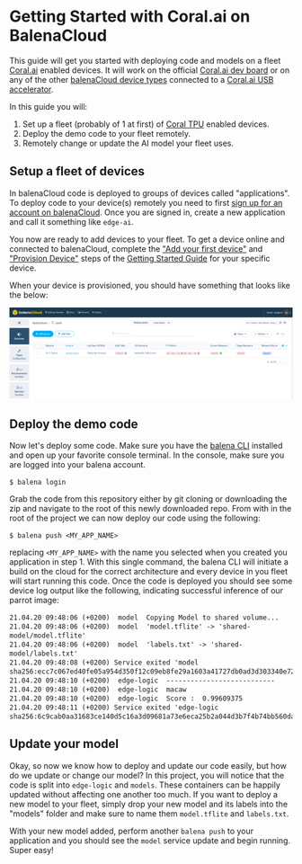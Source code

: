 # Getting Started with Coral.ai on BalenaCloud

This guide will get you started with deploying code and models on a fleet [Coral.ai][coral] enabled devices. It will work on the official [Coral.ai dev board][coral-dev] or on any of the other [balenaCloud device types][balena-devices] connected to a [Coral.ai USB accelerator][coral-usb].

In this guide you will:
1. Set up a fleet (probably of 1 at first) of [Coral TPU][coral] enabled devices.
2. Deploy the demo code to your fleet remotely.
3. Remotely change or update the AI model your fleet uses.

## Setup a fleet of devices

In balenaCloud code is deployed to groups of devices called "applications". To deploy code to your device(s) remotely you need to first [sign up for an account on balenaCloud](https://dashboard.balena-cloud.com/signup). Once you are signed in, create a new application and call it something like `edge-ai`.

You now are ready to add devices to your fleet. To get a device online and connected to balenaCloud, complete the ["Add your first device"][add-new-device-coral] and ["Provision Device"][provision-device-coral] steps of the [Getting Started Guide][getting-started-balena] for your specific device.

When your device is provisioned, you should have something that looks like the below:

![Device added to balenaCloud Dashboard](device-added.png)

## Deploy the demo code

Now let's deploy some code. Make sure you have the [balena CLI][balena-cli] installed and open up your favorite console terminal. In the console, make sure you are logged into your balena account.
```
$ balena login
```
Grab the code from this repository either by git cloning or downloading the zip and navigate to the root of this newly downloaded repo. From with in the root of the project we can now deploy our code using the following:
```
$ balena push <MY_APP_NAME>
```
replacing `<MY_APP_NAME>` with the name you selected when you created you application in step 1. With this single command, the balena CLI will initiate a build on the cloud for the correct architecture and every device in you fleet will start running this code. Once the code is deployed you should see some device log output like the following, indicating successful inference of our parrot image:
```
21.04.20 09:48:06 (+0200)  model  Copying Model to shared volume...
21.04.20 09:48:06 (+0200)  model  'model.tflite' -> 'shared-model/model.tflite'
21.04.20 09:48:06 (+0200)  model  'labels.txt' -> 'shared-model/labels.txt'
21.04.20 09:48:08 (+0200) Service exited 'model sha256:ecc7c067ed40fe05a954d350f12c09eb8fe29a1603a41727db0ad3d303340e72'
21.04.20 09:48:10 (+0200)  edge-logic  ---------------------------
21.04.20 09:48:10 (+0200)  edge-logic  macaw
21.04.20 09:48:10 (+0200)  edge-logic  Score :  0.99609375
21.04.20 09:48:11 (+0200) Service exited 'edge-logic sha256:6c9cab0aa31683ce140d5c16a3d09681a73e6eca25b2a044d3b7f4b74bb560da'
```

## Update your model

Okay, so now we know how to deploy and update our code easily, but how do we update or change our model? In this project, you will notice that the code is split into `edge-logic` and `models`. These containers can be happily updated without affecting one another too much. If you want to deploy a new model to your fleet, simply drop your new model and its labels into the "models" folder and make sure to name them `model.tflite` and `labels.txt`. 

With your new model added, perform another `balena push` to your application and you should see the `model` service update and begin running. Super easy!

[coral]:https://coral.ai
[coral-dev]:https://coral.ai/products/dev-board
[coral-usb]:https://coral.ai/products/accelerator/
[coral-models]:https://coral.ai/models/
[balena]:https://www.balena.io/
[getting-started-balena]:https://www.balena.io/docs/learn/getting-started
[balena-devices]:https://www.balena.io/docs/reference/hardware/devices/
[add-new-device-coral]:https://www.balena.io/docs/learn/getting-started/coral-dev/python/#add-your-first-device
[balena-cli]:https://www.balena.io/docs/reference/balena-cli/
[provision-device-coral]:https://www.balena.io/docs/learn/getting-started/coral-dev/python/#provision-device

